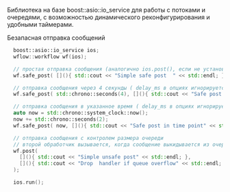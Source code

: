 Библиотека на базе boost::asio::io_service для работы с потоками и очередями, с возможностью динамического реконфигурирования и удобными таймерами. 

Безапасная отправка сообщений   
```cpp
  boost::asio::io_service ios;
  wflow::workflow wf(ios);

  // простая отправка сообщения (аналогично ios.post(), если не установлен delay_ms в опциях )
  wf.safe_post( [](){ std::cout << "Simple safe post  " << std::endl; } );

  // отправка сообщения через 4 секунды ( delay_ms в опциях игнорируется )
  wf.safe_post( std::chrono::seconds(4), [](){ std::cout << "Safe post after delay 4 second " << std::endl; } );

  // отправка сообщения в указанное время ( delay_ms в опциях игнорируется )
  auto now = std::chrono::system_clock::now();
  now += std::chrono::seconds(2);
  wf.safe_post( now, [](){ std::cout << "Safe post in time point" << std::endl; } );

  // отправка сообщения с контролем размера очереди
  // второй обработчик вызывается, когда сообщение выкидывается из очереди 
  wf.post( 
    [](){ std::cout << "Simple unsafe post" << std::endl; },  
    [](){ std::cout << "Drop  handler if queue overflow" << std::endl; }
  );

  ios.run();
```
